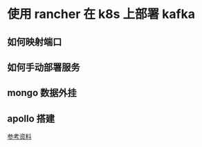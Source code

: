 # 使用 rancher 在 k8s 上部署 kafka


## 如何映射端口

## 如何手动部署服务

## mongo 数据外挂

## apollo 搭建

[参考资料](https://www.yuque.com/docs/share/bfcb4fcf-1376-4d97-a84d-f2005ea20978?#)